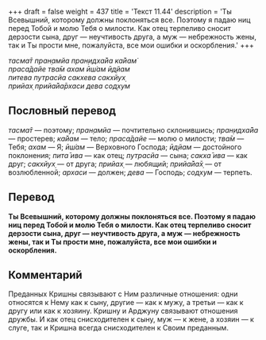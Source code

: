 +++
draft = false
weight = 437
title = 'Текст 11.44'
description = 'Ты Всевышний, которому должны поклоняться все. Поэтому я падаю ниц перед Тобой и молю Тебя о милости. Как отец терпеливо сносит дерзости сына, друг — неучтивость друга, а муж — небрежность жены, так и Ты прости мне, пожалуйста, все мои ошибки и оскорбления.'
+++

_тасма̄т пран̣амйа пран̣идха̄йа ка̄йам̇  
праса̄дайе тва̄м ахам ӣш́ам ӣд̣йам  
питева путрасйа сакхева сакхйух̣  
прийах̣ прийа̄йа̄рхаси дева сод̣хум_

## Пословный перевод

_тасма̄т_ — поэтому; _пран̣амйа_ — почтительно склонившись; _пран̣идха̄йа_ — простерев; _ка̄йам_ — тело; _праса̄дайе_ — молю о милости; _тва̄м_ — Тебя; _ахам_ — Я; _ӣш́ам_ — Верховного Господа; _ӣд̣йам_ — достойного поклонения; _пита̄_ _ива_ — как отец; _путрасйа_ — сына; _сакха̄_ _ива_ — как друг; _сакхйух̣_ — от друга; _прийах̣_ — любящий; _прийа̄йа̄х̣_ — от возлюбленной; _архаси_ — должен; _дева_ — Господь; _сод̣хум_ — терпеть.

## Перевод

**Ты Всевышний, которому должны поклоняться все. Поэтому я падаю ниц перед Тобой и молю Тебя о милости. Как отец терпеливо сносит дерзости сына, друг — неучтивость друга, а муж — небрежность жены, так и Ты прости мне, пожалуйста, все мои ошибки и оскорбления.**

## Комментарий

Преданных Кришны связывают с Ним различные отношения: одни относятся к Нему как к сыну, другие — как к мужу, а третьи — как к другу или как к хозяину. Кришну и Арджуну связывают отношения дружбы. И как отец снисходителен к сыну, муж — к жене, а хозяин — к слуге, так и Кришна всегда снисходителен к Своим преданным.
